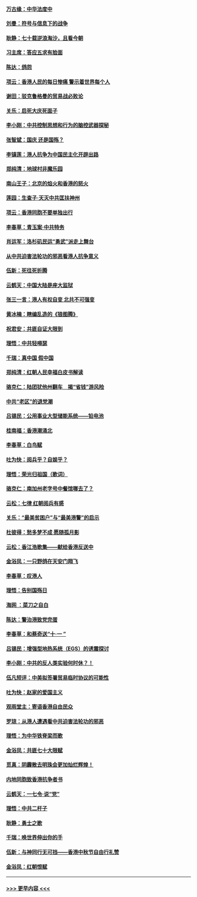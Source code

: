 #### [万古缘：中华法度中](../pages/nsc993/n11566726.md?t=10040422) 
#### [刘曼：符号与信息下的战争](../pages/nsc993/n11564655.md?t=10040422) 
#### [耿静：七十载逆浪淘沙，且看今朝](../pages/nsc993/n11564520.md?t=10040422) 
#### [习主席：答应五求有脸面](../pages/nsc993/n11563953.md?t=10040422) 
#### [陈达：鸽怨](../pages/nsc993/n11561879.md?t=10040422) 
#### [项云：香港人民的每日惨痛  警示着世界每个人](../pages/nsc993/n11559273.md?t=10040422) 
#### [谢田：驳克鲁格曼的贸易战必败论](../pages/nsc993/n11555840.md?t=10040422) 
#### [关乐：启死大庆死面子](../pages/nsc993/n11556823.md?t=10040422) 
#### [李小刚：中共控制思想和行为的脑控武器探秘](../pages/nsc993/n11556776.md?t=10040422) 
#### [张智斌：国庆  还是国殇？](../pages/nsc993/n11556617.md?t=10040422) 
#### [李镇莲：港人抗争为中国民主化开辟出路](../pages/nsc993/n11556570.md?t=10040422) 
#### [郑纯清：地球村非魔乐园](../pages/nsc993/n11555415.md?t=10040422) 
#### [南山王子：北京的焰火和香港的怒火](../pages/nsc993/n11555318.md?t=10040422) 
#### [莲园：生查子·天灭中共匡扶神州](../pages/nsc993/n11555302.md?t=10040422) 
#### [项云：香港同胞不要单独出行](../pages/nsc993/n11555276.md?t=10040422) 
#### [李春草：青玉案‧中共特务](../pages/nsc993/n11552356.md?t=10040422) 
#### [肖运军：洛杉矶民运“勇武”派走上舞台](../pages/nsc993/n11551595.md?t=10040422) 
#### [从中共迫害法轮功的邪恶看港人抗争意义](../pages/nsc993/n11540858.md?t=10040422) 
#### [伍新：死往死折腾](../pages/nsc993/n11550174.md?t=10040422) 
#### [云鹤天：中国大陆是座大监狱](../pages/nsc993/n11550155.md?t=10040422) 
#### [张三一言：港人有权自变 北共不可强变](../pages/nsc993/n11550132.md?t=10040422) 
#### [黄冰楠：瞎编乱造的《狼图腾》](../pages/nsc993/n11550082.md?t=10040422) 
#### [祝君安：共匪自证大限到](../pages/nsc993/n11550041.md?t=10040422) 
#### [理悟：中共轻嘚瑟](../pages/nsc993/n11547978.md?t=10040422) 
#### [千瑞：真中国 假中国](../pages/nsc993/n11547865.md?t=10040422) 
#### [郑纯清：红朝人民幸福白皮书解读](../pages/nsc993/n11547499.md?t=10040422) 
#### [骆克仁：陆团犹他州翻车　揭“省钱”游风险](../pages/nsc993/n11546977.md?t=10040422) 
#### [中共“老区”的退党潮](../pages/nsc993/n11545995.md?t=10040422) 
#### [吕锡民：公用事业大型储能系统——铅电池](../pages/nsc993/n11545701.md?t=10040422) 
#### [桂南福：香港潮涌北](../pages/nsc993/n11545682.md?t=10040422) 
#### [李春草：白鸟赋](../pages/nsc993/n11545663.md?t=10040422) 
#### [吐为快：阅兵乎？自娱乎？](../pages/nsc993/n11545625.md?t=10040422) 
#### [理悟：荣光归祖国（歌词）](../pages/nsc993/n11545616.md?t=10040422) 
#### [骆克仁：南加州老字号中餐馆哪去了？](../pages/nsc993/n11545120.md?t=10040422) 
#### [云松：七律 红朝阅兵有感](../pages/nsc993/n11542394.md?t=10040422) 
#### [关乐：“最美贫困户”与“最美港警”的启示](../pages/nsc993/n11542252.md?t=10040422) 
#### [杜彼得：愁多梦不成 愿随孤月影](../pages/nsc993/n11540296.md?t=10040422) 
#### [云松：香江浩歌集——献给香港反送中](../pages/nsc993/n11540149.md?t=10040422) 
#### [金浴凤：一只野鸽在天安门翔飞](../pages/nsc993/n11540280.md?t=10040422) 
#### [李春草：叹港人](../pages/nsc993/n11540119.md?t=10040422) 
#### [理悟：告别国殇日](../pages/nsc993/n11539610.md?t=10040422) 
#### [海网 ：菜刀之自白](../pages/nsc993/n11539597.md?t=10040422) 
#### [陈达：警治港致党完蛋](../pages/nsc993/n11538127.md?t=10040422) 
#### [李春草：和蔡奇送“十·一 ”](../pages/nsc993/n11537810.md?t=10040422) 
#### [吕锡民：增强型地热系统（EGS）的诱震探讨](../pages/nsc993/n11537765.md?t=10040422) 
#### [李小刚：中共的反人类实验何时休？！](../pages/nsc993/n11537669.md?t=10040422) 
#### [伍凡短评：中美拟签署贸易临时协议的可能性](../pages/nsc993/n11536773.md?t=10040422) 
#### [吐为快：赵家的爱国主义](../pages/nsc993/n11536750.md?t=10040422) 
#### [观雨堂主：寄语香港自由民众](../pages/nsc993/n11536735.md?t=10040422) 
#### [罗琼：从港人遭遇看中共迫害法轮功的邪恶](../pages/nsc993/n11507862.md?t=10040422) 
#### [理悟：为中华铁脊梁而歌](../pages/nsc993/n11534458.md?t=10040422) 
#### [金浴凤：共匪七十大限赋](../pages/nsc993/n11534434.md?t=10040422) 
#### [觅真：阴霾散去明珠会更加灿烂辉煌！](../pages/nsc993/n11531858.md?t=10040422) 
#### [内地同胞致香港抗争者书](../pages/nsc993/n11531645.md?t=10040422) 
#### [云鹤天：一七令‧说“党”](../pages/nsc993/n11529099.md?t=10040422) 
#### [理悟：中共二杆子](../pages/nsc993/n11529046.md?t=10040422) 
#### [耿静：勇士之歌](../pages/nsc993/n11527562.md?t=10040422) 
#### [千瑞：唤世界伸出你的手](../pages/nsc993/n11526942.md?t=10040422) 
#### [伍新：与神同行无可挡——香港中秋节自由行礼赞](../pages/nsc993/n11526801.md?t=10040422) 
#### [金浴凤：红朝恨赋](../pages/nsc993/n11524312.md?t=10040422) 

----
#### [ >>> 更早内容 <<< ](../indexes/nsc993-earlier.md)
